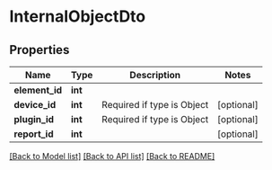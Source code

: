 # InternalObjectDto

## Properties
Name | Type | Description | Notes
------------ | ------------- | ------------- | -------------
**element_id** | **int** |  | 
**device_id** | **int** | Required if type is Object | [optional] 
**plugin_id** | **int** | Required if type is Object | [optional] 
**report_id** | **int** |  | [optional] 

[[Back to Model list]](../README.md#documentation-for-models) [[Back to API list]](../README.md#documentation-for-api-endpoints) [[Back to README]](../README.md)

